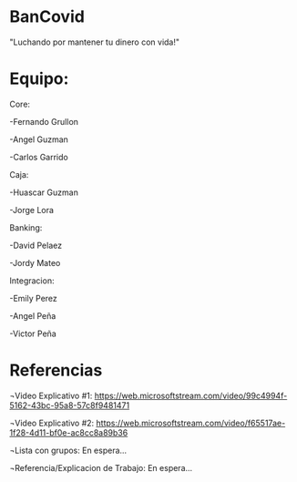 # BanCovid
"Luchando por mantener tu dinero con vida!"

# Equipo:
Core:

-Fernando Grullon

-Angel Guzman

-Carlos Garrido

Caja:

-Huascar Guzman

-Jorge Lora

Banking:

-David Pelaez

-Jordy Mateo

Integracion:

-Emily Perez

-Angel Peña

-Victor Peña

# Referencias
¬Video Explicativo #1:
https://web.microsoftstream.com/video/99c4994f-5162-43bc-95a8-57c8f9481471

¬Video Explicativo #2:
https://web.microsoftstream.com/video/f65517ae-1f28-4d11-bf0e-ac8cc8a89b36

¬Lista con grupos:
En espera...

¬Referencia/Explicacion de Trabajo:
En espera...
